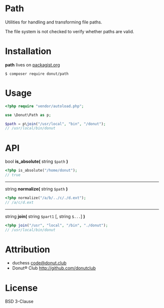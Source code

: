 Path
====

Utilities for handling and transforming file paths.

The file system is not checked to verify whether paths are valid.

Installation
============

**path** lives on [packagist.org][packagist]

```
$ composer require donut/path
```

Usage
=====

```php
<?php require "vendor/autoload.php";

use \Donut\Path as p;

$path = p\join("/usr/local", "bin", "/donut");
// /usr/local/bin/donut
```

API
===

bool **is_absolute(** string `$path` **)**

```php
<?php is_absolute("/home/donut");
// true
```

-----

string **normalize(** string `$path` **)**

```php
<?php normalize("/a/b/../c/./d.ext");
// /a/c/d.ext
```

-----

string **join(** string `$part1` [, string `$...`] **)**

```php
<?php join("/usr", "local", "/bin", "./donut");
// /usr/local/bin/donut
```

Attribution
===========

* duchess <code@donut.club>
* Donut&reg; Club <http://github.com/donutclub>

License
=======

BSD 3-Clause

[packagist]: http://packagist.org/packages/donut/path
